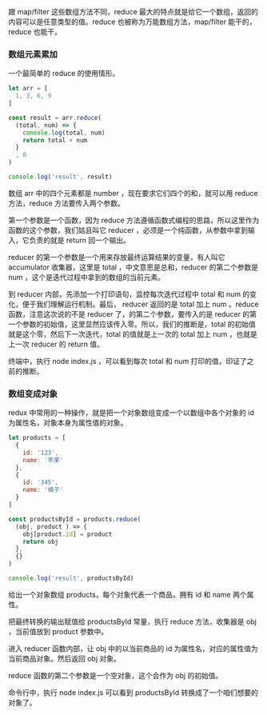 跟 map/filter 这些数组方法不同，reduce 最大的特点就是给它一个数组，返回的内容可以是任意类型的值。reduce 也被称为万能数组方法，map/filter 能干的，reduce 也能干。

### 数组元素累加

一个最简单的 reduce 的使用情形。

```js
let arr = [
  1, 3, 6, 9
]

const result = arr.reduce(
  (total, num) => {
    console.log(total, num)
    return total + num
  }
  , 0
)

console.log('result', result)
```

数组 arr 中的四个元素都是 number ，现在要求它们四个的和，就可以用 reduce 方法，reduce 方法要传入两个参数。

第一个参数是一个函数，因为 reduce 方法遵循函数式编程的思路，所以这里作为函数的这个参数，我们姑且叫它 reducer ，必须是一个纯函数，从参数中拿到输入，它负责的就是 return 回一个输出。

reducer 的第一个参数是一个用来存放最终运算结果的变量，有人叫它 accumulator 收集器，这里是 total ，中文意思是总和，reducer 的第二个参数是 num ，这个是迭代过程中拿到的数组的当前元素。

到 reducer 内部，先添加一个打印语句，监控每次迭代过程中 total 和 num 的变化，便于我们理解运行机制。最后， reducer 返回的是 total 加上 num 。reduce 函数，注意这次说的不是 reducer 了，的第二个参数，要传入的是 reducer 的第一个参数的初始值，这里显然应该传入零。所以，我们的推断是，total 的初始值就是这个零，然后下一次迭代，total 的值就是上一次的 total 加上 num ，也就是上一次 reducer 的 return 值。

终端中，执行 node index.js ，可以看到每次 total 和 num 打印的值，印证了之前的推断。

### 数组变成对象

redux 中常用的一种操作，就是把一个对象数组变成一个以数组中各个对象的 id 为属性名，对象本身为属性值的对象。

```js
let products = [
  {
    id: '123',
    name: '苹果'
  },
  {
    id: '345',
    name: '橘子'
  }
]

const productsById = products.reduce(
  (obj, product ) => {
    obj[product.id] = product
    return obj
  },
  {}
)

console.log('result', productsById)
```

给出一个对象数组 products，每个对象代表一个商品，拥有 id 和 name 两个属性。

把最终转换的输出赋值给 productsById 常量，执行 reduce 方法，收集器是 obj ，当前值放到 product 参数中。

进入 reducer 函数内部，让 obj 中的以当前商品的 id 为属性名，对应的属性值为当前商品对象。然后返回 obj 对象。

reduce 函数的第二个参数是一个空对象，这个会作为 obj 的初始值。

命令行中，执行 node index.js 可以看到 productsById 转换成了一个咱们想要的对象了。
